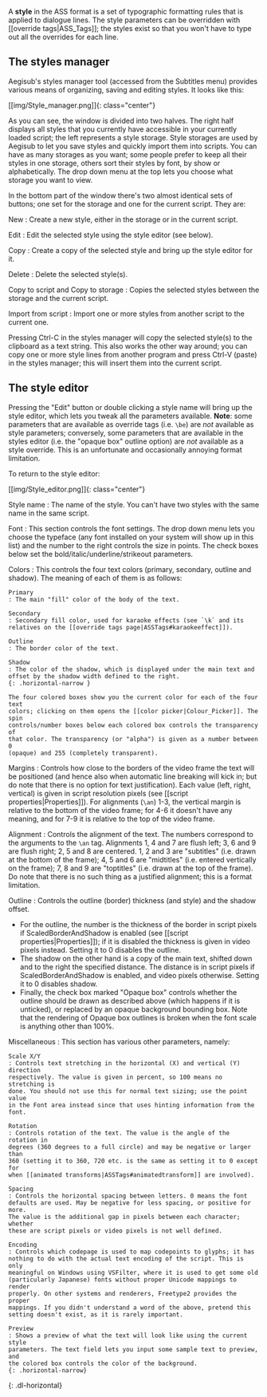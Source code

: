 A **style** in the ASS format is a set of typographic formatting rules that is
applied to dialogue lines. The style parameters can be overridden with
[[override tags|ASS_Tags]]; the styles exist so that you won't have to type out
all the overrides for each line.

## The styles manager ##

Aegisub's styles manager tool (accessed from the Subtitles menu) provides
various means of organizing, saving and editing styles. It looks like this:

[[img/Style_manager.png]]{: class="center"}

As you can see, the window is divided into two halves. The right half displays
all styles that you currently have accessible in your currently loaded script;
the left represents a style storage. Style storages are used by Aegisub to let
you save styles and quickly import them into scripts. You can have as many
storages as you want; some people prefer to keep all their styles in one
storage, others sort their styles by font, by show or alphabetically. The drop
down menu at the top lets you choose what storage you want to view.

In the bottom part of the window there's two almost identical sets of buttons;
one set for the storage and one for the current script. They are:

New
: Create a new style, either in the storage or in the current script.

Edit
: Edit the selected style using the style editor (see below).

Copy
: Create a copy of the selected style and bring up the style editor for it.

Delete
: Delete the selected style(s).

Copy to script and Copy to storage
: Copies the selected styles between the storage and the current script.

Import from script
: Import one or more styles from another script to the current one.

Pressing Ctrl-C in the styles manager will copy the selected style(s) to the
clipboard as a text string. This also works the other way around; you can copy
one or more style lines from another program and press Ctrl-V (paste) in the
styles manager; this will insert them into the current script.

## The style editor ##

Pressing the "Edit" button or double clicking a style name will bring up the
style editor, which lets you tweak all the parameters available. **Note**: some
parameters that are available as override tags (i.e. `\be`) are _not_ available
as style parameters; conversely, some parameters that are available in the
styles editor (i.e. the "opaque box" outline option) are _not_ available as a
style override. This is an unfortunate and occasionally annoying format
limitation.

To return to the style editor:

[[img/Style_editor.png]]{: class="center"}

Style name
: The name of the style. You can't have two styles with the same name in the
same script.

Font
: This section controls the font settings. The drop down menu lets you choose
the typeface (any font installed on your system will show up in this list) and
the number to the right controls the size in points. The check boxes below set
the bold/italic/underline/strikeout parameters.

Colors
: This controls the four text colors (primary, secondary, outline and shadow).
The meaning of each of them is as follows:

    Primary
    : The main "fill" color of the body of the text.

    Secondary
    : Secondary fill color, used for karaoke effects (see `\k` and its
    relatives on the [[override tags page|ASSTags#karaokeeffect]]).

    Outline
    : The border color of the text.

    Shadow
    : The color of the shadow, which is displayed under the main text and
    offset by the shadow width defined to the right.
    {: .horizontal-narrow }

    The four colored boxes show you the current color for each of the four text
    colors; clicking on them opens the [[color picker|Colour_Picker]]. The spin
    controls/number boxes below each colored box controls the transparency of
    that color. The transparency (or "alpha") is given as a number between 0
    (opaque) and 255 (completely transparent).

Margins
: Controls how close to the borders of the video frame the text will be
positioned (and hence also when automatic line breaking will kick in; but do
note that there is no option for text justification). Each value (left, right,
vertical) is given in script resolution pixels (see [[script
properties|Properties]]). For alignments (`\an`) 1-3, the vertical margin is
relative to the bottom of the video frame; for 4-6 it doesn't have any meaning,
and for 7-9 it is relative to the top of the video frame.

Alignment
: Controls the alignment of the text. The numbers correspond to the arguments
to the `\an` tag. Alignments 1, 4 and 7 are flush left; 3, 6 and 9 are flush
right; 2, 5 and 8 are centered. 1, 2 and 3 are "subtitles" (i.e. drawn at the
bottom of the frame); 4, 5 and 6 are "midtitles" (i.e.  entered vertically on
the frame); 7, 8 and 9 are "toptitles" (i.e. drawn at the top of the frame). Do
note that there is no such thing as a justified alignment; this is a format
limitation.

Outline
: Controls the outline (border) thickness (and style) and the shadow offset.

  * For the outline, the number is the thickness of the border in script pixels
    if ScaledBorderAndShadow is enabled (see [[script properties|Properties]]);
    if it is disabled the thickness is given in video pixels instead. Setting
    it to 0 disables the outline.
  * The shadow on the other hand is a copy of the main text, shifted down and
    to the right the specified distance. The distance is in script pixels if
    ScaledBorderAndShadow is enabled, and video pixels otherwise. Setting it to
    0 disables shadow.
  * Finally, the check box marked "Opaque box" controls whether the outline
    should be drawn as described above (which happens if it is unticked), or
    replaced by an opaque background bounding box. Note that the rendering of
    Opaque box outlines is broken when the font scale is anything other than
    100%.

Miscellaneous
: This section has various other parameters, namely:

    Scale X/Y
    : Controls text stretching in the horizontal (X) and vertical (Y) direction
    respectively. The value is given in percent, so 100 means no stretching is
    done. You should not use this for normal text sizing; use the point value
    in the Font area instead since that uses hinting information from the font.

    Rotation
    : Controls rotation of the text. The value is the angle of the rotation in
    degrees (360 degrees to a full circle) and may be negative or larger than
    360 (setting it to 360, 720 etc. is the same as setting it to 0 except for
    when [[animated transforms|ASSTags#animatedtransform]] are involved).

    Spacing
    : Controls the horizontal spacing between letters. 0 means the font
    defaults are used. May be negative for less spacing, or positive for more.
    The value is the additional gap in pixels between each character; whether
    these are script pixels or video pixels is not well defined.

    Encoding
    : Controls which codepage is used to map codepoints to glyphs; it has
    nothing to do with the actual text encoding of the script. This is only
    meaningful on Windows using VSFilter, where it is used to get some old
    (particularly Japanese) fonts without proper Unicode mappings to render
    properly. On other systems and renderers, Freetype2 provides the proper
    mappings. If you didn't understand a word of the above, pretend this
    setting doesn't exist, as it is rarely important.

    Preview
    : Shows a preview of what the text will look like using the current style
    parameters. The text field lets you input some sample text to preview, and
    the colored box controls the color of the background.
    {: .horizontal-narrow}
{: .dl-horizontal}
